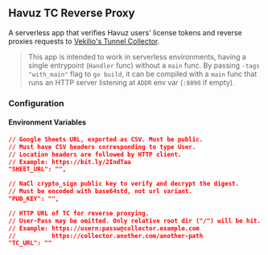 ## Havuz TC Reverse Proxy

A serverless app that verifies Havuz users' license tokens and
reverse proxies requests to [Vekilio's Tunnel Collector](https://github.com/Vekilio/tunnel-collector).

> This app is intended to work in serverless environments, having a single entrypoint (`Handler` func) without a `main` func. By passing `-tags "with_main"` flag to `go build`, it can be compiled with a `main` func that runs an HTTP server listening at `ADDR` env var (`:8090` if empty).

### Configuration
#### Environment Variables
```json
// Google Sheets URL, exported as CSV. Must be public.
// Must have CSV headers corresponding to type User.
// Location headers are followed by HTTP client.
// Example: https://bit.ly/2IndTaa
"SHEET_URL": "",

// NaCl crypto_sign public key to verify and decrypt the digest.
// Must be encoded with base64std, not url variant.
"PUB_KEY": "",

// HTTP URL of TC for reverse proxying.
// User-Pass may be omitted. Only relative root dir ("/") will be hit.
// Example: https://usern:passw@collector.example.com
//          https://collector.another.com/another-path
"TC_URL": ""
```
